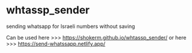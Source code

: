 # whtassp_sender
sending whatsapp for Israeli numbers without saving

Can be used here >>> https://shokerm.github.io/whtassp_sender/
or here >>> https://send-whatssapp.netlify.app/
